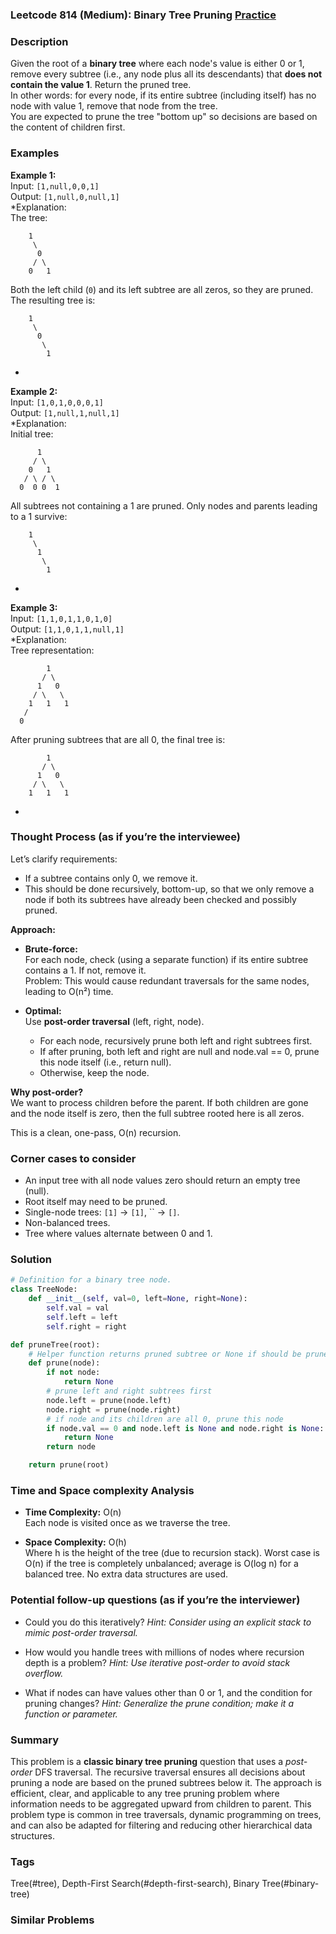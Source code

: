 ### Leetcode 814 (Medium): Binary Tree Pruning [Practice](https://leetcode.com/problems/binary-tree-pruning)

### Description  
Given the root of a **binary tree** where each node's value is either 0 or 1, remove every subtree (i.e., any node plus all its descendants) that **does not contain the value 1**. Return the pruned tree.  
In other words: for every node, if its entire subtree (including itself) has no node with value 1, remove that node from the tree.  
You are expected to prune the tree "bottom up" so decisions are based on the content of children first.

### Examples  

**Example 1:**  
Input: `[1,null,0,0,1]`  
Output: `[1,null,0,null,1]`  
*Explanation:  
The tree:  
```
    1
     \
      0
     / \
    0   1
```
Both the left child (`0`) and its left subtree are all zeros, so they are pruned. The resulting tree is:
```
    1
     \
      0
       \
        1
```
*

**Example 2:**  
Input: `[1,0,1,0,0,0,1]`  
Output: `[1,null,1,null,1]`  
*Explanation:  
Initial tree:
```
      1
     / \
    0   1
   / \ / \
  0  0 0  1
```
All subtrees not containing a 1 are pruned. Only nodes and parents leading to a 1 survive:
```
    1
     \
      1
       \
        1
```
*

**Example 3:**  
Input: `[1,1,0,1,1,0,1,0]`  
Output: `[1,1,0,1,1,null,1]`  
*Explanation:  
Tree representation:
```
        1
       / \
      1   0
     / \   \
    1   1   1
   /
  0
```
After pruning subtrees that are all 0, the final tree is:
```
        1
       / \
      1   0
     / \   \
    1   1   1
```
*

### Thought Process (as if you’re the interviewee)  
Let’s clarify requirements:  
- If a subtree contains only 0, we remove it.
- This should be done recursively, bottom-up, so that we only remove a node if both its subtrees have already been checked and possibly pruned.

**Approach:**  
- **Brute-force:**  
  For each node, check (using a separate function) if its entire subtree contains a 1. If not, remove it.  
  Problem: This would cause redundant traversals for the same nodes, leading to O(n²) time.

- **Optimal:**  
  Use **post-order traversal** (left, right, node).  
  - For each node, recursively prune both left and right subtrees first.
  - If after pruning, both left and right are null and node.val == 0, prune this node itself (i.e., return null).
  - Otherwise, keep the node.

**Why post-order?**  
We want to process children before the parent. If both children are gone and the node itself is zero, then the full subtree rooted here is all zeros.

This is a clean, one-pass, O(n) recursion.

### Corner cases to consider  
- An input tree with all node values zero should return an empty tree (null).
- Root itself may need to be pruned.
- Single-node trees: `[1]` → `[1]`, `` → `[]`.
- Non-balanced trees.
- Tree where values alternate between 0 and 1.

### Solution

```python
# Definition for a binary tree node.
class TreeNode:
    def __init__(self, val=0, left=None, right=None):
        self.val = val
        self.left = left
        self.right = right

def pruneTree(root):
    # Helper function returns pruned subtree or None if should be pruned
    def prune(node):
        if not node:
            return None
        # prune left and right subtrees first
        node.left = prune(node.left)
        node.right = prune(node.right)
        # if node and its children are all 0, prune this node
        if node.val == 0 and node.left is None and node.right is None:
            return None
        return node

    return prune(root)
```

### Time and Space complexity Analysis  

- **Time Complexity:** O(n)  
  Each node is visited once as we traverse the tree.

- **Space Complexity:** O(h)  
  Where h is the height of the tree (due to recursion stack). Worst case is O(n) if the tree is completely unbalanced; average is O(log n) for a balanced tree. No extra data structures are used.

### Potential follow-up questions (as if you’re the interviewer)  

- Could you do this iteratively?
  *Hint: Consider using an explicit stack to mimic post-order traversal.*

- How would you handle trees with millions of nodes where recursion depth is a problem?
  *Hint: Use iterative post-order to avoid stack overflow.*

- What if nodes can have values other than 0 or 1, and the condition for pruning changes?
  *Hint: Generalize the prune condition; make it a function or parameter.*

### Summary
This problem is a **classic binary tree pruning** question that uses a *post-order* DFS traversal. The recursive traversal ensures all decisions about pruning a node are based on the pruned subtrees below it. The approach is efficient, clear, and applicable to any tree pruning problem where information needs to be aggregated upward from children to parent. This problem type is common in tree traversals, dynamic programming on trees, and can also be adapted for filtering and reducing other hierarchical data structures.

### Tags
Tree(#tree), Depth-First Search(#depth-first-search), Binary Tree(#binary-tree)

### Similar Problems
